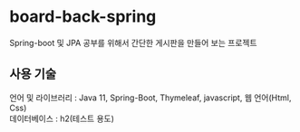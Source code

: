 # board-back-spring
Spring-boot 및 JPA 공부를 위해서 간단한 게시판을 만들어 보는 프로젝트

## 사용 기술 ##
언어 및 라이브러리 : Java 11, Spring-Boot, Thymeleaf, javascript, 웹 언어(Html, Css)    
데이터베이스 : h2(테스트 용도)
